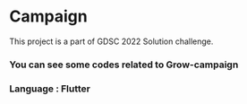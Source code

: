 # Campaign

This project is a part of GDSC 2022 Solution challenge.

### You can see some codes related to Grow-campaign



### Language : Flutter
